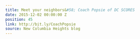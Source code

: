 ```yaml
---
title: Meet your neighbors&#58; Coach Popsie of DC SCORES
date: 2015-12-02 00:00:00 Z
position: 45
link: http://bit.ly/CoachPopsie
source: New Columbia Heights blog
---
```


